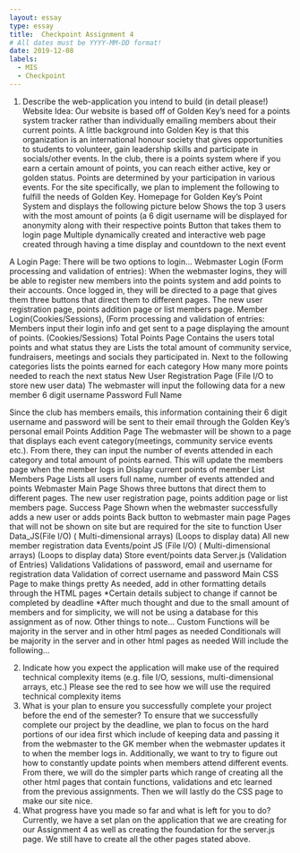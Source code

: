 ```yaml
---
layout: essay
type: essay
title:  Checkpoint Assignment 4
# All dates must be YYYY-MM-DD format!
date: 2019-12-08
labels:
  - MIS
  - Checkpoint
---
```


1. Describe the web-application you intend to build (in detail please!)
Website Idea: Our website is based off of Golden Key’s need for a points system tracker rather than individually emailing members about their current points. A little background into Golden Key is that this organization is an international honour society that gives opportunities to students to volunteer, gain leadership skills and participate in socials/other events. In the club, there is a points system where if you earn a certain amount of points, you can reach either active, key or golden status. Points are determined by your participation in various events. For the site specifically, we plan to implement the following to fulfill the needs of Golden Key. 
Homepage for Golden Key’s Point System and displays the following picture below
Shows the top 3 users with the most amount of points (a 6 digit username will be displayed for anonymity along with their respective points 
Button that takes them to login page
Multiple dynamically created and interactive web page created through having a time display and countdown to the next event 

A Login Page: There will be two options to login…
Webmaster Login (Form processing and validation of entries): When the webmaster logins, they will be able to register new members into the points system and add points to their accounts. Once logged in, they will be directed to a page that gives them three buttons that direct them to different pages. The new user registration page, points addition page or list members page. 
Member Login(Cookies/Sessions), (Form processing and validation of entries: Members input their login info and get sent to a page displaying the amount of points. (Cookies/Sessions)
Total Points Page
Contains the users total points and what status they are
Lists the total amount of community service, fundraisers, meetings and socials they participated in. 
Next to the following categories lists the points earned for each category
How many more points needed to reach the next status
New User Registration Page (File I/O to store new user data)
The webmaster will input the following data for a new member
6 digit username
Password
Full Name

Since the club has members emails, this information containing their 6 digit username and password will be sent to their email through the Golden Key’s personal email
Points Addition Page
The webmaster will be shown to a page that displays each event category(meetings, community service events etc.). From there, they can input the number of events attended in each category and total amount of points earned. This will update the  members page when the member logs in 
Display current points of member
List Members Page
Lists all users full name, number of events attended and points 
Webmaster Main Page
Shows three buttons that direct them to different pages. The new user registration page, points addition page or list members page.
Success Page
Shown when the webmaster successfully adds a new user or adds points
Back button to webmaster main page
Pages that will not be shown on site but are required for the site to function
User Data_JS(File I/O) ( Multi-dimensional arrays) (Loops to display data)
All new member registration data
Events/point JS (File I/O) ( Multi-dimensional arrays) (Loops to display data)
Store event/points data
Server.js (Validation of Entries)
Validations
Validations of password, email and username for registration data 
Validation of correct username and password 
Main CSS Page to make things pretty
As needed, add in other formatting details through the HTML pages
*Certain details subject to change if cannot be completed by deadline
*After much thought and due to the small amount of members and for simplicity, we will not be using a database for this assignment as of now. 
Other things to note…
	Custom Functions will be majority in the server and in other html pages as needed
	Conditionals  will be majority in the server and in other html pages as needed
Will include the following…
 
2. Indicate how you expect the application will make use of the required technical complexity items (e.g. file I/O, sessions, multi-dimensional arrays, etc.)
Please see the red to see how we will use the required technical complexity items 
3. What is your plan to ensure you successfully complete your project before the end of the semester?
To ensure that we successfully complete our project by the deadline, we plan to focus on the hard portions of our idea first which include of keeping data and passing it from the webmaster to the GK member when the webmaster updates it to when the member logs in. Additionally, we want to try to figure out how to constantly update points when members attend different events. From there, we will do the simpler parts which range of creating all the other html pages that contain functions, validations and etc learned from the previous assignments. Then we will lastly do the CSS page to make our site nice. 
4. What progress have you made so far and what is left for you to do?
Currently, we have a set plan on the application that we are creating for our Assignment 4 as well as creating the foundation for the  server.js page. We still have to create all the other pages stated above.
